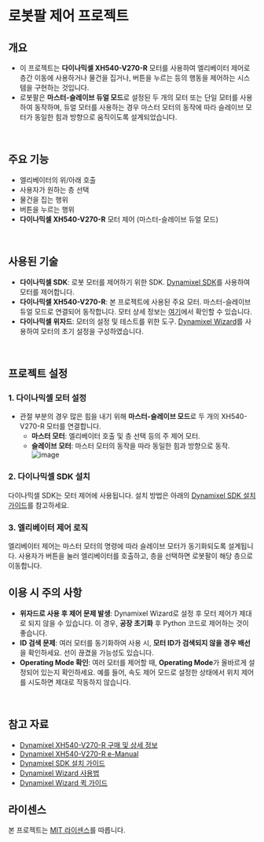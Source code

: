 # 로봇팔 제어 프로젝트

## 개요

- 이 프로젝트는 **다이나믹셀 XH540-V270-R** 모터를 사용하여 엘리베이터 제어로 층간 이동에 사용하거나 물건을 집거나, 버튼을 누르는 등의 행동을 제어하는 시스템을 구현하는 것입니다. 
- 로봇팔은 **마스터-슬레이브 듀얼 모드**로 설정된 두 개의 모터 또는 단일 모터를 사용하여 동작하며, 듀얼 모터를 사용하는 경우 마스터 모터의 동작에 따라 슬레이브 모터가 동일한 힘과 방향으로 움직이도록 설계되었습니다.
<br>

## 주요 기능

- 엘리베이터의 위/아래 호출
- 사용자가 원하는 층 선택
- 물건을 집는 행위
- 버튼을 누르는 행위
- **다이나믹셀 XH540-V270-R** 모터 제어 (마스터-슬레이브 듀얼 모드)
<br>

## 사용된 기술

- **다이나믹셀 SDK**: 로봇 모터를 제어하기 위한 SDK. [Dynamixel SDK](https://emanual.robotis.com/docs/en/software/dynamixel/dynamixel_sdk/device_setup/)를 사용하여 모터를 제어합니다.
- **다이나믹셀 XH540-V270-R**: 본 프로젝트에 사용된 주요 모터. 마스터-슬레이브 듀얼 모드로 연결되어 동작합니다. 모터 상세 정보는 [여기](https://www.robotis.com/shop/item.php?it_id=902-0143-000)에서 확인할 수 있습니다.
- **다이나믹셀 위자드**: 모터의 설정 및 테스트를 위한 도구. [Dynamixel Wizard](https://emanual.robotis.com/docs/kr/software/dynamixel/dynamixel_wizard2/)를 사용하여 모터의 초기 설정을 구성하였습니다.
<br>

## 프로젝트 설정

### 1. 다이나믹셀 모터 설정
- 관절 부분의 경우 많은 힘을 내기 위해 **마스터-슬레이브 모드**로 두 개의 XH540-V270-R 모터를 연결합니다.
  - **마스터 모터**: 엘리베이터 호출 및 층 선택 등의 주 제어 모터.
  - **슬레이브 모터**: 마스터 모터의 동작을 따라 동일한 힘과 방향으로 동작.
![image](https://github.com/user-attachments/assets/b010c609-cac6-42af-919b-39d6911f29a2)


### 2. 다이나믹셀 SDK 설치
다이나믹셀 SDK는 모터 제어에 사용됩니다. 설치 방법은 아래의 [Dynamixel SDK 설치 가이드](https://emanual.robotis.com/docs/en/software/dynamixel/dynamixel_sdk/device_setup/)를 참고하세요.

### 3. 엘리베이터 제어 로직
엘리베이터 제어는 마스터 모터의 명령에 따라 슬레이브 모터가 동기화되도록 설계됩니다. 사용자가 버튼을 눌러 엘리베이터를 호출하고, 층을 선택하면 로봇팔이 해당 층으로 이동합니다.
<br>

## 이용 시 주의 사항

- **위자드로 사용 후 제어 문제 발생**: Dynamixel Wizard로 설정 후 모터 제어가 제대로 되지 않을 수 있습니다. 이 경우, **공장 초기화** 후 Python 코드로 제어하는 것이 좋습니다.
- **ID 검색 문제**: 여러 모터를 동기화하여 사용 시, **모터 ID가 검색되지 않을 경우 배선**을 확인하세요. 선이 끊겼을 가능성도 있습니다.
- **Operating Mode 확인**: 여러 모터를 제어할 때, **Operating Mode**가 올바르게 설정되어 있는지 확인하세요. 예를 들어, 속도 제어 모드로 설정한 상태에서 위치 제어를 시도하면 제대로 작동하지 않습니다.

<br>

## 참고 자료

- [Dynamixel XH540-V270-R 구매 및 상세 정보](https://www.robotis.com/shop/item.php?it_id=902-0143-000)
- [Dynamixel XH540-V270-R e-Manual](https://emanual.robotis.com/docs/kr/dxl/x/xh540-v270/?_gl=1*1x4xhpk*_gcl_au*OTY4NDI3MDQxLjE3MjU0OTQzNjg)
- [Dynamixel SDK 설치 가이드](https://emanual.robotis.com/docs/en/software/dynamixel/dynamixel_sdk/device_setup/)
- [Dynamixel Wizard 사용법](https://emanual.robotis.com/docs/kr/software/dynamixel/dynamixel_wizard2/)
- [Dynamixel Wizard 퀵 가이드](https://www.youtube.com/watch?v=JRRZW_l1V-U)

## 라이센스

본 프로젝트는 [MIT 라이센스](./LICENSE)를 따릅니다.
